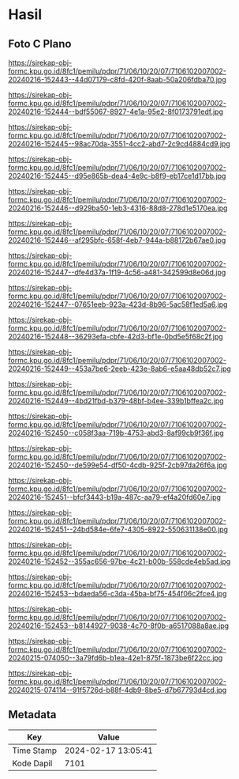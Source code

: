 # Hasil

## Foto C Plano

https://sirekap-obj-formc.kpu.go.id/8fc1/pemilu/pdpr/71/06/10/20/07/7106102007002-20240216-152443--44d07179-c8fd-420f-8aab-50a206fdba70.jpg

https://sirekap-obj-formc.kpu.go.id/8fc1/pemilu/pdpr/71/06/10/20/07/7106102007002-20240216-152444--bdf55067-8927-4e1a-95e2-8f0173791edf.jpg

https://sirekap-obj-formc.kpu.go.id/8fc1/pemilu/pdpr/71/06/10/20/07/7106102007002-20240216-152445--98ac70da-3551-4cc2-abd7-2c9cd4884cd9.jpg

https://sirekap-obj-formc.kpu.go.id/8fc1/pemilu/pdpr/71/06/10/20/07/7106102007002-20240216-152445--d95e865b-dea4-4e9c-b8f9-eb17ce1d17bb.jpg

https://sirekap-obj-formc.kpu.go.id/8fc1/pemilu/pdpr/71/06/10/20/07/7106102007002-20240216-152446--d929ba50-1eb3-4316-88d8-278d1e5170ea.jpg

https://sirekap-obj-formc.kpu.go.id/8fc1/pemilu/pdpr/71/06/10/20/07/7106102007002-20240216-152446--af295bfc-658f-4eb7-944a-b88172b67ae0.jpg

https://sirekap-obj-formc.kpu.go.id/8fc1/pemilu/pdpr/71/06/10/20/07/7106102007002-20240216-152447--dfe4d37a-1f19-4c56-a481-342599d8e06d.jpg

https://sirekap-obj-formc.kpu.go.id/8fc1/pemilu/pdpr/71/06/10/20/07/7106102007002-20240216-152447--07651eeb-923a-423d-8b96-5ac58f1ed5a6.jpg

https://sirekap-obj-formc.kpu.go.id/8fc1/pemilu/pdpr/71/06/10/20/07/7106102007002-20240216-152448--36293efa-cbfe-42d3-bf1e-0bd5e5f68c2f.jpg

https://sirekap-obj-formc.kpu.go.id/8fc1/pemilu/pdpr/71/06/10/20/07/7106102007002-20240216-152449--453a7be6-2eeb-423e-8ab6-e5aa48db52c7.jpg

https://sirekap-obj-formc.kpu.go.id/8fc1/pemilu/pdpr/71/06/10/20/07/7106102007002-20240216-152449--4bd21fbd-b379-48bf-b4ee-339b1bffea2c.jpg

https://sirekap-obj-formc.kpu.go.id/8fc1/pemilu/pdpr/71/06/10/20/07/7106102007002-20240216-152450--c058f3aa-719b-4753-abd3-8af99cb9f36f.jpg

https://sirekap-obj-formc.kpu.go.id/8fc1/pemilu/pdpr/71/06/10/20/07/7106102007002-20240216-152450--de599e54-df50-4cdb-925f-2cb97da26f6a.jpg

https://sirekap-obj-formc.kpu.go.id/8fc1/pemilu/pdpr/71/06/10/20/07/7106102007002-20240216-152451--bfcf3443-b19a-487c-aa79-ef4a20fd60e7.jpg

https://sirekap-obj-formc.kpu.go.id/8fc1/pemilu/pdpr/71/06/10/20/07/7106102007002-20240216-152451--24bd584e-6fe7-4305-8922-550631138e00.jpg

https://sirekap-obj-formc.kpu.go.id/8fc1/pemilu/pdpr/71/06/10/20/07/7106102007002-20240216-152452--355ac656-97be-4c21-b00b-558cde4eb5ad.jpg

https://sirekap-obj-formc.kpu.go.id/8fc1/pemilu/pdpr/71/06/10/20/07/7106102007002-20240216-152453--bdaeda56-c3da-45ba-bf75-454f06c2fce4.jpg

https://sirekap-obj-formc.kpu.go.id/8fc1/pemilu/pdpr/71/06/10/20/07/7106102007002-20240216-152453--b8144927-9038-4c70-8f0b-a6517088a8ae.jpg

https://sirekap-obj-formc.kpu.go.id/8fc1/pemilu/pdpr/71/06/10/20/07/7106102007002-20240215-074050--3a79fd6b-b1ea-42e1-875f-1873be6f22cc.jpg

https://sirekap-obj-formc.kpu.go.id/8fc1/pemilu/pdpr/71/06/10/20/07/7106102007002-20240215-074114--91f5726d-b88f-4db9-8be5-d7b67793d4cd.jpg


## Metadata

| Key        | Value               |
| ---------- | ------------------- |
| Time Stamp | 2024-02-17 13:05:41 |
| Kode Dapil | 7101                |



